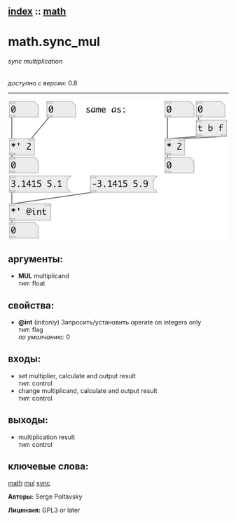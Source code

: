 [index](index.html) :: [math](category_math.html)
---

# math.sync_mul

###### sync multiplication

*доступно с версии:* 0.8

---




[![example](../examples/img/math.sync_mul.jpg)](../examples/pd/math.sync_mul.pd)



## аргументы:

* **MUL**
multiplicand<br>
_тип:_ float<br>





## свойства:

* **@int** (initonly)
Запросить/установить operate on integers only<br>
_тип:_ flag<br>
_по умолчанию:_ 0<br>



## входы:

* set multiplier, calculate and output result<br>
_тип:_ control
* change multiplicand, calculate and output result<br>
_тип:_ control



## выходы:

* multiplication result<br>
_тип:_ control



## ключевые слова:

[math](keywords/math.html)
[mul](keywords/mul.html)
[sync](keywords/sync.html)






**Авторы:** Serge Poltavsky




**Лицензия:** GPL3 or later





